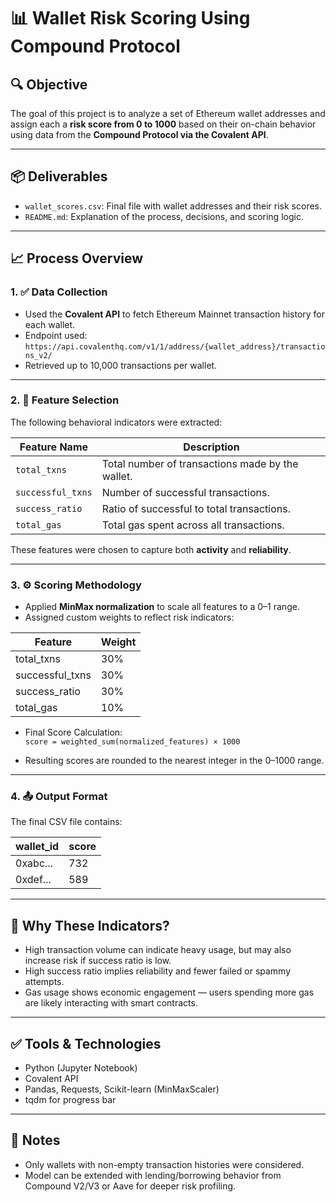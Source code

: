 # 📊 Wallet Risk Scoring Using Compound Protocol

## 🔍 Objective

The goal of this project is to analyze a set of Ethereum wallet addresses and assign each a **risk score from 0 to 1000** based on their on-chain behavior using data from the **Compound Protocol via the Covalent API**.

---

## 📦 Deliverables

- `wallet_scores.csv`: Final file with wallet addresses and their risk scores.
- `README.md`: Explanation of the process, decisions, and scoring logic.

---

## 📈 Process Overview

### 1. ✅ Data Collection

- Used the **Covalent API** to fetch Ethereum Mainnet transaction history for each wallet.
- Endpoint used:  
  `https://api.covalenthq.com/v1/1/address/{wallet_address}/transactions_v2/`
- Retrieved up to 10,000 transactions per wallet.

---

### 2. 🧪 Feature Selection

The following behavioral indicators were extracted:

| Feature Name      | Description |
|------------------|-------------|
| `total_txns`      | Total number of transactions made by the wallet. |
| `successful_txns` | Number of successful transactions. |
| `success_ratio`   | Ratio of successful to total transactions. |
| `total_gas`       | Total gas spent across all transactions. |

These features were chosen to capture both **activity** and **reliability**.

---

### 3. ⚙️ Scoring Methodology

- Applied **MinMax normalization** to scale all features to a 0–1 range.
- Assigned custom weights to reflect risk indicators:

| Feature          | Weight |
|------------------|--------|
| total_txns       | 30%    |
| successful_txns  | 30%    |
| success_ratio    | 30%    |
| total_gas        | 10%    |

- Final Score Calculation:  
  `score = weighted_sum(normalized_features) × 1000`

- Resulting scores are rounded to the nearest integer in the 0–1000 range.

---

### 4. 📤 Output Format

The final CSV file contains:

| wallet_id | score |
|-----------|-------|
| 0xabc...  | 732   |
| 0xdef...  | 589   |

---

## 🧠 Why These Indicators?

- High transaction volume can indicate heavy usage, but may also increase risk if success ratio is low.
- High success ratio implies reliability and fewer failed or spammy attempts.
- Gas usage shows economic engagement — users spending more gas are likely interacting with smart contracts.

---

## ✅ Tools & Technologies

- Python (Jupyter Notebook)
- Covalent API
- Pandas, Requests, Scikit-learn (MinMaxScaler)
- tqdm for progress bar

---

## 🚀 Notes

- Only wallets with non-empty transaction histories were considered.
- Model can be extended with lending/borrowing behavior from Compound V2/V3 or Aave for deeper risk profiling.
